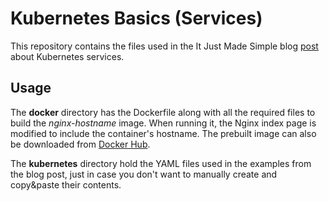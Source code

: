 # Kubernetes Basics (Services)

This repository contains the files used in the It Just Made Simple blog [post](https://www.itjustmadesimple.com/2021/08/11/kubernetes-basics-part-7-services/) about Kubernetes services.

## Usage

The __docker__ directory has the Dockerfile along with all the required files to build the *nginx-hostname* image. When running it, the Nginx index page is modified to include the container's hostname. The prebuilt image can also be downloaded from [Docker Hub](https://hub.docker.com/r/it8simple/nginx-hostname).

The __kubernetes__ directory hold the YAML files used in the examples from the blog post, just in case you don't want to manually create and copy&paste their contents.
